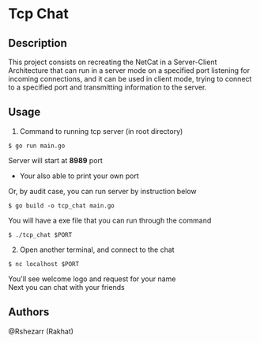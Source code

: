 # Tcp Chat

## Description

This project consists on recreating the NetCat in a Server-Client Architecture that can run in a server mode on a specified port listening for incoming connections, and it can be used in client mode, trying to connect to a specified port and transmitting information to the server.

## Usage

1. Command to running tcp server (in root directory)

```
$ go run main.go
```

Server will start at **8989** port

-   Your also able to print your own port

Or, by audit case, you can run server by instruction below

```
$ go build -o tcp_chat main.go
```

You will have a exe file that you can run through the command

```
$ ./tcp_chat $PORT
```

2. Open another terminal, and connect to the chat

```
$ nc localhost $PORT
```

You'll see welcome logo and request for your name\
Next you can chat with your friends

## Authors

@Rshezarr (Rakhat)
